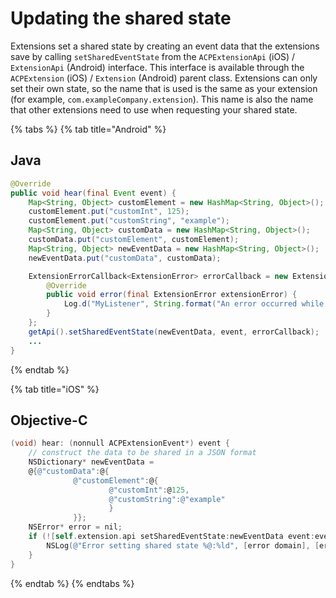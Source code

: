 # Updating the shared state

Extensions set a shared state by creating an event data that the extensions save by calling `setSharedEventState` from the `ACPExtensionApi` \(iOS\) / `ExtensionApi` \(Android\) interface. This interface is available through the `ACPExtension` \(iOS\) / `Extension` \(Android\) parent class. Extensions can only set their own state, so the name that is used is the same as your extension \(for example, `com.exampleCompany.extension`\). This name is also the name that other extensions need to use when requesting your shared state.

{% tabs %}
{% tab title="Android" %}
## Java

```java
@Override
public void hear(final Event event) {
    Map<String, Object> customElement = new HashMap<String, Object>();
    customElement.put("customInt", 125);
    customElement.put("customString", "example");
    Map<String, Object> customData = new HashMap<String, Object>();
    customData.put("customElement", customElement);
    Map<String, Object> newEventData = new HashMap<String, Object>();
    newEventData.put("customData", customData);

    ExtensionErrorCallback<ExtensionError> errorCallback = new ExtensionErrorCallback<ExtensionError>() {
        @Override
        public void error(final ExtensionError extensionError) {
            Log.d("MyListener", String.format("An error occurred while setting the shared state %d %s", extensionError.getErrorCode(), extensionError.getErrorName()));
        }
    };
    getApi().setSharedEventState(newEventData, event, errorCallback);
    ...
}
```
{% endtab %}

{% tab title="iOS" %}
## Objective-C

```objectivec
(void) hear: (nonnull ACPExtensionEvent*) event {
    // construct the data to be shared in a JSON format
    NSDictionary* newEventData =
    @{@"customData":@{
              @"customElement":@{
                      @"customInt":@125,
                      @"customString":@"example"
                      }
              }};
    NSError* error = nil;
    if (![self.extension.api setSharedEventState:newEventData event:event error:&error] && error) {
        NSLog(@"Error setting shared state %@:%ld", [error domain], [error code]);
    }
}
```
{% endtab %}
{% endtabs %}

